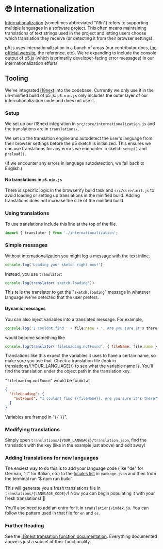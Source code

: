 # 🌐 Internationalization

[Internationalization](https://developer.mozilla.org/docs/Glossary/Internationalization_and_localization) (sometimes abbreviated "i18n") refers to supporting multiple languages in a software project. This often means maintaining translations of text strings used in the project and letting users choose which translation they receive (or detecting it from their browser settings).

p5.js uses internationalization in a bunch of areas (our contributor docs, [the official website](https://p5js.org), the reference, etc). We're expanding to include the console output of p5.js (which is primarily developer-facing error messages) in our internationalization efforts.

## Tooling

We've integrated [i18next](https://i18next.com) into the codebase. Currently we only use it in the un-minified build of p5.js. `p5.min.js` only includes the outer layer of our internationalization code and does not use it.

### Setup

We set up our i18next integration in `src/core/internationalization.js` and the translations are in `translations/`.

We set up the translation engine and autodetect the user's language from their browser settings before the p5 sketch is initialized. This ensures we can use translations for any errors we encounter in sketch `setup()` and `preload()`.

(If we encounter any errors in language autodetection, we fall back to English.)

#### No translations in `p5.min.js`

There is specific logic in the browserify build task and `src/core/init.js` to avoid loading or setting up translations in the minified build. Adding translations does not increase the size of the minified build.

### Using translations

To use translations include this line at the top of the file.

```js
import { translator } from './internationalization';
```

### Simple messages

Without internationalization you might log a message with the text inline.

```js
console.log('Loading your sketch right now!')
```

Instead, you use `translator`:

```js
console.log(translator('sketch.loading'))
```

This tells the translator to get the "`sketch.loading`" message in whatever language we've detected that the user prefers.

#### Dynamic messages

You can also inject variables into a translated message. For example,

```js
console.log('I couldnt find ' + file.name + '. Are you sure it's there?')
```

would become something like

```js
console.log(translator('fileLoading.notFound', { fileName: file.name }))
```

Translations like this expect the variables it uses to have a certain name, so make sure you use that. Check a translation file (look in translations/{YOUR_LANGUAGE}/) to see what the variable name is. You'll find the translation under the object path in the translation key.

"`fileLoading.notFound`" would be found at

```json
{
  "fileLoading": {
    "notFound": "I couldnt find {{fileName}}. Are you sure it's there?"
  }
}
```

Variables are framed in "`{{` `}}`".

### Modifying translations

Simply open `translations/{YOUR_LANGUAGE}/translation.json`, find the translation with the key (like in the example just above) and edit away!

### Adding translations for new languages

The easiest way to do this is to add your language code (like "de" for German, "it" for Italian, etc) to the [locales list](https://github.com/processing/p5.js/blob/84bc1f92c89786f48e5d6fd1045feb649b932eea/package.json#L111-L114) in `package.json` and then from the terminal run '$ npm run build'.

This will generate you a fresh translations file in `translations/{LANGUAGE_CODE}/`! Now you can begin populating it with your fresh translations! 🥖

You'll also need to add an entry for it in `translations/index.js`. You can follow the pattern used in that file for `en` and `es`.

### Further Reading

See the [i18next translation function documentation](https://www.i18next.com/translation-function/essentials). Everything documented above is just a subset of their functionality.
